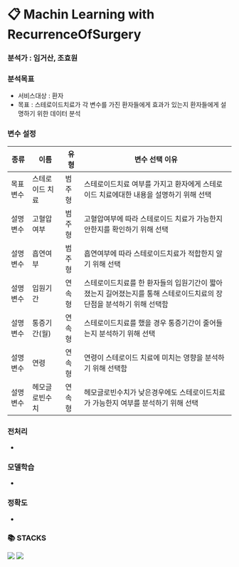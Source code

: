 # 📋 Machin Learning with RecurrenceOfSurgery
### 분석가 : 임거산, 조효원 
### 분석목표
- 서비스대상 : 환자 
- 목표 : 스테로이드치료가 각 변수를 가진 환자들에게 효과가 있는지 환자들에게 설명하기 위한 데이터 분석

 
###  변수 설정
| 종류 | 이름 | 유형 | 변수 선택 이유
|---|---|---|---|
|목표변수 |스테로이드 치료|범주형|스테로이드치료 여부를 가지고 환자에게 스테로이드 치료에대한 내용을 설명하기 위해 선택 |
|설명변수 |고혈압여부|범주형|고혈압여부에 따라 스테로이드 치료가 가능한지 안한지를 확인하기 위해 선택|
|설명변수 |흡연여부|범주형|흡연여부에 따라 스테로이드치료가 적합한지 알기 위해 선택 |
|설명변수 |입원기간|연속형| 스테로이드치료를 한 환자들의 입원기간이 짧아졌는지 길어졌는지를 통해 스테로이드치료의 장단점을 분석하기 위해 선택함|
|설명변수 |통증기간(월)|연속형|스테로이드치료를 했을 경우 통증기간이 줄어들는지 분석하기 위해 선택|
|설명변수 |연령|연속형| 연령이 스테로이드 치료에 미치는 영향을 분석하기 위해 선택함|
|설명변수 |헤모글로빈수치|연속형|헤모글로빈수치가 낮은경우에도 스테로이드치료가 가능한지 여부를 분석하기 위해 선택|

### 전처리
- 

### 모델학습
- 
### 정확도
- 

### 📚 STACKS

<img src="https://img.shields.io/badge/python-3776AB?style=for-the-badge&logo=python&logoColor=white"> 
  <img src="https://img.shields.io/badge/github-181717?style=for-the-badge&logo=github&logoColor=white">
